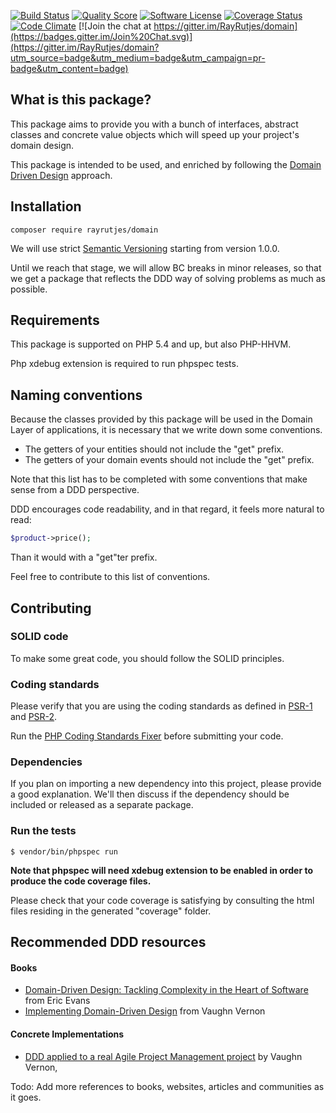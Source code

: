 [![Build Status](https://img.shields.io/travis/RayRutjes/domain/master.svg?style=flat-square)](https://travis-ci.org/RayRutjes/domain)
[![Quality Score](https://img.shields.io/scrutinizer/g/RayRutjes/domain.svg?style=flat-square)](https://scrutinizer-ci.com/g/RayRutjes/domain)
[![Software License](https://img.shields.io/badge/license-MIT-brightgreen.svg?style=flat-square)](LICENSE.md)
[![Coverage Status](https://img.shields.io/scrutinizer/coverage/g/RayRutjes/domain.svg?style=flat-square)](https://scrutinizer-ci.com/g/RayRutjes/domain/code-structure)
[![Code Climate](https://img.shields.io/codeclimate/github/RayRutjes/domain.svg?style=flat-square)](https://codeclimate.com/github/RayRutjes/domain/code)
[![Join the chat at https://gitter.im/RayRutjes/domain](https://badges.gitter.im/Join%20Chat.svg)](https://gitter.im/RayRutjes/domain?utm_source=badge&utm_medium=badge&utm_campaign=pr-badge&utm_content=badge)

What is this package?
---------------------

This package aims to provide you with a bunch of interfaces, abstract classes and concrete value objects which will speed up
your project's domain design.

This package is intended to be used, and enriched by following the [Domain Driven Design](http://en.wikipedia.org/wiki/Domain-driven_design) approach.


Installation
------------
```
composer require rayrutjes/domain
```

We will use strict [Semantic Versioning](http://semver.org/) starting from version 1.0.0.

Until we reach that stage, we will allow BC breaks in minor releases, so that we get a package that reflects the DDD way of solving problems as much as possible.


Requirements
------------

This package is supported on PHP 5.4 and up, but also PHP-HHVM.

Php xdebug extension is required to run phpspec tests.

Naming conventions
------------------

Because the classes provided by this package will be used in the Domain Layer of applications,
it is necessary that we write down some conventions.

* The getters of your entities should not include the "get" prefix.
* The getters of your domain events should not include the "get" prefix.

Note that this list has to be completed with some conventions that make sense from a DDD perspective.

DDD encourages code readability, and in that regard, it feels more natural to read:
```php
$product->price();
```
Than it would with a "get"ter prefix.

Feel free to contribute to this list of conventions.


Contributing
------------

### SOLID code

To make some great code, you should follow the SOLID principles.

### Coding standards

Please verify that you are using the coding standards as defined in [PSR-1](http://www.php-fig.org/psr/psr-1/) and [PSR-2](http://www.php-fig.org/psr/psr-2/).

Run the [PHP Coding Standards Fixer](http://cs.sensiolabs.org/) before submitting your code.

### Dependencies

If you plan on importing a new dependency into this project, please provide a good explanation. We'll then discuss if the dependency should be included
or released as a separate package.

### Run the tests
```
$ vendor/bin/phpspec run
```
**Note that phpspec will need xdebug extension to be enabled in order to produce the code coverage files.**

Please check that your code coverage is satisfying by consulting the html files residing in the generated "coverage" folder.

Recommended DDD resources
-------------------------

#### Books

* [Domain-Driven Design: Tackling Complexity in the Heart of Software](http://www.amazon.fr/Domain-Driven-Design-Tackling-Complexity-Software/dp/0321125215) from Eric Evans
* [Implementing Domain-Driven Design](http://www.amazon.fr/Implementing-Domain-Driven-Design-Vaughn-Vernon/dp/0321834577) from Vaughn Vernon

#### Concrete Implementations

* [DDD applied to a real Agile Project Management project](https://github.com/VaughnVernon/IDDD_Samples) by Vaughn Vernon,

Todo: Add more references to books, websites, articles and communities as it goes.